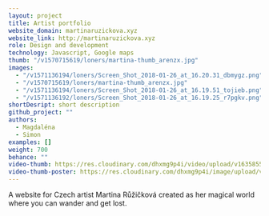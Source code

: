 ```yaml
---
layout: project
title: Artist portfolio
website_domain: martinaruzickova.xyz
website_link: http://martinaruzickova.xyz
role: Design and development
technology: Javascript, Google maps
thumb: "/v1570715619/loners/martina-thumb_arenzx.jpg"
images:
  - "/v1571136194/loners/Screen_Shot_2018-01-26_at_16.20.31_dbmygz.png"
  - "/v1570715619/loners/martina-thumb_arenzx.jpg"
  - "/v1571136194/loners/Screen_Shot_2018-01-26_at_16.19.51_tojieb.png"
  - "/v1571136192/loners/Screen_Shot_2018-01-26_at_16.19.25_r7pgkv.png"
shortDesript: short description
github_project: ""
authors:
  - Magdaléna
  - Simon
examples: []
weight: 700
behance: ""
video-thumb: https://res.cloudinary.com/dhxmg9p4i/video/upload/v1635855885/loners/martina-3.mp4
video-thumb-poster: https://res.cloudinary.com/dhxmg9p4i/image/upload/v1635855750/loners/vk-_2021-11-02_at_13.17.29.jpg
---
```


A website for Czech artist Martina Růžičková created as her magical world where you can wander and get lost.
